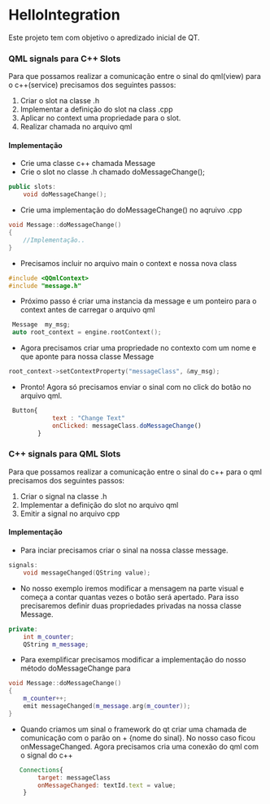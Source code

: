 # HelloIntegration

Este projeto tem com objetivo o apredizado inicial de QT. 


### QML signals para C++ Slots

Para que possamos realizar a comunicação entre o sinal do qml(view) para o c++(service) precisamos dos seguintes passos:

1. Criar o slot na classe .h
2. Implementar a definição do slot na class .cpp
3. Aplicar no context uma propriedade para o slot. 
4. Realizar chamada no arquivo qml

#### Implementação

- Crie uma classe c++ chamada Message
- Crie o slot no classe .h chamado doMessageChange();
```c++
public slots:
    void doMessageChange();   
```
- Crie uma implementação do doMessageChange() no aqruivo .cpp
```c++
void Message::doMessageChange()
{
    //Implementação..
}  
```
- Precisamos incluir no arquivo main o context e nossa nova class
```c++
#include <QQmlContext>
#include "message.h"
```
- Próximo passo é criar uma instancia da message e um ponteiro para o context antes de carregar o arquivo qml
```c++
 Message  my_msg;
 auto root_context = engine.rootContext();
```

- Agora precisamos criar uma propriedade no contexto com um nome e que aponte para nossa classe Message
```c++
root_context->setContextProperty("messageClass", &my_msg);
```

- Pronto! Agora só precisamos enviar o sinal com no click do botão no arquivo qml.

```qml
 Button{
            text : "Change Text" 
            onClicked: messageClass.doMessageChange()
        }
```


### C++ signals para QML Slots

Para que possamos realizar a comunicação entre o sinal do c++ para o qml precisamos dos seguintes passos:

1. Criar o signal na classe .h
2. Implementar a definição do slot no arquivo qml
3. Emitir a signal no arquivo cpp

#### Implementação

- Para inciar precisamos criar o sinal na nossa classe message.

```c++
signals:
    void messageChanged(QString value);
```
- No nosso exemplo iremos modificar a mensagem na parte visual e começa a contar quantas vezes o botão será apertado. Para isso precisaremos definir duas propriedades privadas na nossa classe Message.
```c++
private:
    int m_counter;
    QString m_message;
```
- Para exemplificar precisamos modificar a implementação do nosso método doMessageChange para 
```c++
void Message::doMessageChange()
{
    m_counter++;
    emit messageChanged(m_message.arg(m_counter));
}
```
- Quando criamos um sinal o framework do qt criar uma chamada de comunicação com o parão on + {nome do sinal}. No nosso caso ficou onMessageChanged. Agora precisamos cria uma conexão do qml com o signal do c++

```qml
   Connections{
        target: messageClass
        onMessageChanged: textId.text = value;
    }
```
